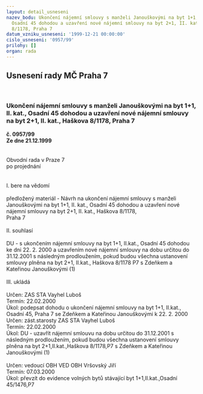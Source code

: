 ```yaml
---
layout: detail_usneseni
nazev_bodu: Ukončení nájemní smlouvy s manželi Janouškovými na byt 1+1, II. kat.,
  Osadní 45 dohodou a uzavření nové nájemní smlouvy na byt 2+1, II. kat., Haškova
  8/1178, Praha 7
datum_vzniku_usneseni: '1999-12-21 00:00:00'
cislo_usneseni: '0957/99'
prilohy: []
organ: rada
---
```

<div id="ucUsn_pList" class="usn">
	<span><h2>Usnesení rady MČ Praha 7 </h2>
<br></span><div class="standBody">
<span><h3>Ukončení nájemní smlouvy s manželi Janouškovými na byt 1+1, II. kat., Osadní 45 dohodou a uzavření nové nájemní smlouvy na byt 2+1, II. kat., Haškova 8/1178, Praha 7</h3></span><div class="center">
		<strong>č. 0957/99</strong><br>
	</div>
<div class="center">
		<strong>Ze dne 21.12.1999</strong><br><br>
	</div>
<br>Obvodní rada v Praze 7<br>po projednání<br><br><br>I.	bere na vědomí<br><br> předložený materiál - Návrh na ukončení nájemní smlouvy s manželi Janouškovými na byt 1+1, II. kat., Osadní 45 dohodou a uzavření nové nájemní smlouvy na byt 2+1, II. kat., Haškova 8/1178, <br>Praha 7<br><br>II.	souhlasí <br><br>DU - s ukončením nájemní smlouvy na byt 1+1, II.kat., Osadní 45 dohodou ke dni 22. 2. 2000 a uzavřením nové nájemní smlouvy na dobu určitou do 31.12.2001 s následným prodloužením, pokud budou všechna ustanovení smlouvy plněna na byt 2+1, II.kat., Haškova 8/1178 P7 s  Zdeňkem a Kateřinou Janouškovými (1)<br><br>III.	ukládá <br><br> Určen:	     	ZAS STA Vayhel Luboš<br>Termín: 22.02.2000<br>Úkol:	podepsat dohodu o ukončení nájemní smlouvy na byt 1+1, II.kat., Osadní 45, Praha 7 se Zdeňkem a Kateřinou Janouškovými k 22. 2. 2000 <br>  Určen:	zást.starosty	ZAS STA Vayhel Luboš<br>Termín: 22.02.2000<br>Úkol:	DU - uzavřít nájemní smlouvu na dobu určitou do 31.12.2001 s následným prodloužením, pokud budou všechna ustanovení smlouvy plněna  na byt 2+1,II.kat.,Haškova 8/1178,P7 s Zdeňkem a Kateřinou Janouškovými (1)<br> <br> Určen:	vedoucí OBH	VED OBH Vršovský Jiří<br>Termín: 07.03.2000<br>Úkol:	převzít do evidence volných bytů stávající byt 1+1,II.kat.,Osadní 45/1476,P7<br>
</div>
</div>